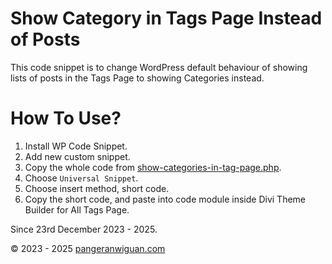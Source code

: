 # Show Category in Tags Page Instead of Posts

This code snippet is to change WordPress default behaviour of showing lists of posts in the Tags Page to showing Categories instead.

# How To Use?

1. Install WP Code Snippet.
2. Add new custom snippet.
3. Copy the whole code from [show-categories-in-tag-page.php](/Show%20Categories%20in%20Tags%20Page/show-categories-in-tag-page.php).
4. Choose `Universal Snippet`.
5. Choose insert method, short code.
6. Copy the short code, and paste into code module inside Divi Theme Builder for All Tags Page.

Since 23rd December 2023 - 2025.

&copy; 2023 - 2025 [pangeranwiguan.com](https://pangeranwiguan.com)
